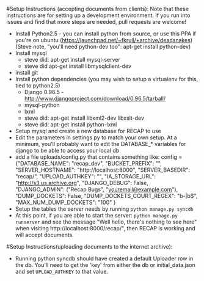 #Setup Instructions (accepting documents from clients): 
Note that these instructions are for setting up a development environment. If you run into issues and find that more steps are needed, pull requests are welcome!

- Install Python2.5 - you can install python from source, or use this PPA if you're on ubuntu (https://launchpad.net/~fkrull/+archive/deadsnakes)
   (Steve note, "you'll need python-dev too": apt-get install python-dev)
- Install mysql
	- steve did: apt-get install mysql-server
	- steve did apt-get install libmysqlclient-dev
- install git
- Install python dependencies (you may wish to setup a virtualenv for this, tied to python2.5)
   * Django 0.96.5 - http://www.djangoproject.com/download/0.96.5/tarball/ 
   * mysql-python
   * lxml
	- steve did: apt-get install libxml2-dev libxslt-dev
	- steve did: apt-get install python-lxml
- Setup mysql and create a new database for RECAP to use 
- Edit the parameters in settings.py to match your own setup. At a minimum, you'll probably want to edit the DATABASE_* variables for django to be able to access your local db
- add a file uploads/config.py that contains something like:
config = {"DATABASE_NAME": "recap_dev",
          "BUCKET_PREFIX": "",
          "SERVER_HOSTNAME": "http://localhost:8000",
          "SERVER_BASEDIR": "recap/",
          "UPLOAD_AUTHKEY": "",
          "IA_STORAGE_URL": "http://s3.us.archive.org",
          "DJANGO_DEBUG": False,
          "DJANGO_ADMIN": ("Recap Bugs", "youremail@example.com"),
          "DUMP_DOCKETS": False,
          "DUMP_DOCKETS_COURT_REGEX": "b-|b$",
          "MAX_NUM_DUMP_DOCKETS": "100"
}
- Setup the tables the server needs by running `python manage.py syncdb`
- At this point, if you are able to start the server: `python manage.py runserver` and see the message "Well hello, there's nothing to see here" when visiting http://localhost:8000/recap/", then RECAP is working and will accept documents.


#Setup Instructions(uploading documents to the internet archive):

- Running python syncdb should have created a default Uploader row in the db. You'll need to get the 'key' from either the db or initial_data.json and set `UPLOAD_AUTHKEY` to that value.
